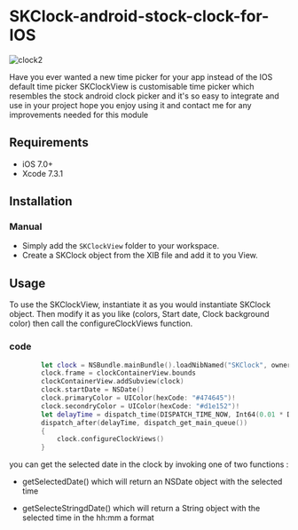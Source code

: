# SKClock-android-stock-clock-for-IOS


![clock2](https://cloud.githubusercontent.com/assets/5552822/18533258/54eee2c8-7aea-11e6-9d28-a2682a03e2f5.gif)

Have you ever wanted a new time picker for your app instead of the IOS default time picker SKClockView is customisable time picker which resembles the stock android clock picker and it's so easy to integrate and use in your project hope you enjoy using it and contact me for any improvements needed for this module

## Requirements

- iOS 7.0+
- Xcode 7.3.1

## Installation

### Manual
- Simply add the `SKClockView` folder to your workspace.
- Create a SKClock object from the XIB file and add it to you View.



## Usage
To use the SKClockView, instantiate it as you would instantiate SKClock object. Then modify it as you like (colors, Start date, Clock background color) then call the configureClockViews function. 


### code

```swift
  		let clock = NSBundle.mainBundle().loadNibNamed("SKClock", owner: self, options: nil)[0] as? SKClock
        clock.frame = clockContainerView.bounds
        clockContainerView.addSubview(clock)
        clock.startDate = NSDate()
        clock.primaryColor = UIColor(hexCode: "#474645")!
        clock.secondryColor = UIColor(hexCode: "#d1e152")!
        let delayTime = dispatch_time(DISPATCH_TIME_NOW, Int64(0.01 * Double(NSEC_PER_SEC)))
        dispatch_after(delayTime, dispatch_get_main_queue())
        {
            clock.configureClockViews()
        }

```

you can get the selected date in the clock by invoking one of two functions :
- getSelectedDate()
 which will return an NSDate object with the selected time 

- getSelecteStringdDate()
 which will return a String object with the selected time in the hh:mm a format


